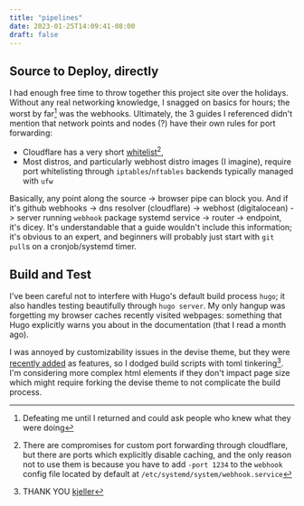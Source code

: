 ```yaml
---
title: "pipelines"
date: 2023-01-25T14:09:41-08:00
draft: false
---
```


## Source to Deploy, directly

I had enough free time to throw together this project site over the holidays. Without any real networking knowledge, I snagged on basics for hours; the worst by far[^1] was the webhooks. Ultimately, the 3 guides I referenced didn't mention that network points and nodes (?) have their own rules for port forwarding:

- Cloudflare has a very short [whitelist](https://developers.cloudflare.com/fundamentals/get-started/reference/network-ports/)[^2],
- Most distros, and particularly webhost distro images (I imagine), require port whitelisting through ```iptables```/```nftables``` backends typically managed with ```ufw```

Basically, any point along the source -> browser pipe can block you. And if it's github webhooks -> dns resolver (cloudflare) -> webhost (digitalocean) -> server running ```webhook``` package systemd service -> router -> endpoint, it's dicey. It's understandable that a guide wouldn't include this information; it's obvious to an expert, and beginners will probably just start with ```git pull```s on a cronjob/systemd timer.

## Build and Test

I've been careful not to interfere with Hugo's default build process ```hugo```; it also handles testing beautifully through ```hugo server```. My only hangup was forgetting my browser caches recently visited webpages: something that Hugo explicitly warns you about in the documentation (that I read a month ago).

I was annoyed by customizability issues in the devise theme, but they were [recently added](https://github.com/austingebauer/devise/commit/8b4bc6fb5fb28986685679a6f2267053514e87c2) as features, so I dodged build scripts with toml tinkering[^3]. I'm considering more complex html elements if they don't impact page size which might require forking the devise theme to not complicate the build process.


[^1]: Defeating me until I returned and could ask people who knew what they were doing
[^2]: There are compromises for custom port forwarding through cloudflare, but there are ports which explicitly disable caching, and the only reason not to use them is because you have to add ```-port 1234``` to the ```webhook``` config file located by default at ```/etc/systemd/system/webhook.service```
[^3]: THANK YOU [kjeller](https://github.com/kjeller)